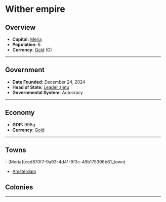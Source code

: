 <!--UNDEDITED FILE, remove this entire line if this file has been edited!-->
# <!--NAME-->Wither empire<!--NAME-->

## Overview

- **Capital:** <!--CAPITAL_LINK-->[Meria](ced870f7-9a93-4d41-9f3c-49b175398b61_town)<!--CAPITAL_LINK-->
- **Population:** <!--POPULATION-->6<!--POPULATION-->
- **Currency:** <!--CURRENCY_LINK-->[Gold](Gold_currency)<!--CURRENCY_LINK--> (<!--CURRENCY_ABV-->G<!--CURRENCY_ABV-->)

---

## Government

- **Date Founded:** <!--FOUNDED-->December 24, 2024<!--FOUNDED-->
- **Head of State:** <!--LEADER_TITLE_LINK-->[Leader zietu](zietu_user)<!--LEADER_TITLE_LINK-->
- **Governmental System:** <!--GOVERNMENT-->Autocracy<!--GOVERNMENT-->

---

## Economy

- **GDP:** <!--GDP-->998g<!--GDP-->
- **Currency:** <!--CURRENCY_LINK-->[Gold](Gold_currency)<!--CURRENCY_LINK-->

---

## Towns

<!--TOWNS-->- [Meria](ced870f7-9a93-4d41-9f3c-49b175398b61_town)
- [Amsterdam](9f8dff2c-8b21-4cdb-8485-1af13117c4c4_town)<!--TOWNS-->

## Colonies

<!--COLONIES--><!--COLONIES-->

---